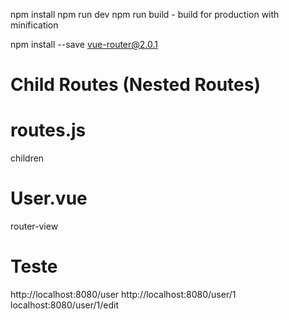 npm install
npm run dev
npm run build - build for production with minification

npm install --save vue-router@2.0.1

# Child Routes (Nested Routes)

# routes.js
children

# User.vue
router-view

# Teste
http://localhost:8080/user
http://localhost:8080/user/1
localhost:8080/user/1/edit